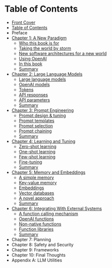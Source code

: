 # Table of Contents

* [Front Cover](./index.html)
* [Table of Contents](./table-of-contents.html)
* Preface
* [Chapter 1: A New Paradigm](./a-new-paradigm.html)
  * [Who this book is for](./a-new-paradigm.html#who-this-book-is-for)
  * [Taking the world by storm](./a-new-paradigm.html#taking-the-world-by-storm)
  * [New software architectures for a new world](./a-new-paradigm.html#new-software-architecture-for-a-new-world)
  * [Using OpenAI](./a-new-paradigm.html#using-openai)
  * [In this book](./a-new-paradigm.html#in-this-book)
  * [Summary](./a-new-paradigm.html#summary)
* [Chapter 2: Large Language Models](./large-language-models.html)
  * [Large language models](./large-language-models.html#large-language-models)
  * [OpenAI models](./large-language-models.html#openai-models)
  * [Tokens](./large-language-models.html#tokens)
  * [API responses](./large-language-models.html#api-responses)
  * [API parameters](./large-language-models.html#api-parameters)
  * [Summary](./large-language-models.html#summary)
* [Chapter 3: Prompt Engineering](./prompt-engineering.html)
  * [Prompt design & tuning](./prompt-engineering.html#prompt-design-&-tuning)
  * [Prompt templates](./prompt-engineering.html#prompt-templates)
  * [Prompt selection](./prompt-engineering.html#prompt-selection)
  * [Prompt chaining](./prompt-engineering.html#prompt-chaining)
  * [Summary](./prompt-engineering.html#summary)
* [Chapter 4: Learning and Tuning](./learning-and-tuning.html)
  * [Zero-shot learning](./learning-and-tuning.html#zero-shot-learning)
  * [One-shot learning](./learning-and-tuning.html#one-shot-learning)
  * [Few-shot learning](./learning-and-tuning.html#few-shot-learning)
  * [Fine-tuning](./learning-and-tuning.html#fine-tuning)
  * [Summary](./learning-and-tuning.html#summary)
* [Chapter 5: Memory and Embeddings](./memory-and-embeddings.html)
  * [A simple memory](./memory-and-embeddings.html#a-simple-memory)
  * [Key-value memory](./memory-and-embeddings.html#key-value-memory)
  * [Embeddings](./memory-and-embeddings.html#embeddings)
  * [Vector databases](./memory-and-embeddings.html#vector-databases)
  * [A novel approach](./memory-and-embeddings.html#a-novel-approach)
  * [Summary](./memory-and-embeddings.html#summary)
* [Chapter 6: Integrating With External Systems](./interacting-with-external-systems.html)
  * [A function calling mechanism](./interacting-with-external-systems.html#a-function-calling-mechanism)
  * [OpenAI functions](./interacting-with-external-systems.html#openai-functions)
  * [Non-native functions](./interacting-with-external-systems.html#non-native-functions)
  * [Function libraries](./interacting-with-external-systems.html#function-libraries)
  * [Summary](./interacting-with-external-systems.html#summary)
* Chapter 7: Planning
* Chapter 8: Safety and Security
* Chapter 9: Frameworks
* Chapter 10: Final Thoughts
* Appendix A: LLM Utilities
